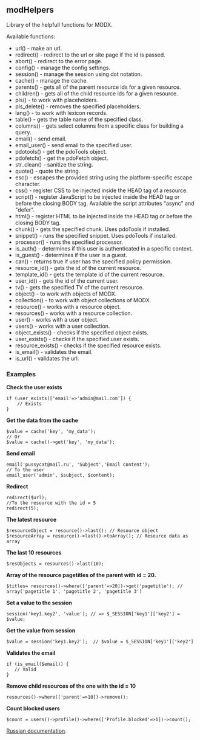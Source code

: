 ## modHelpers
Library of the helpfull functions for MODX.

Available functions:

* url() - make an url.
* redirect() - redirect to the url or site page if the id is passed.
* abort() - redirect to the error page.
* config() - manage the config settings.
* session() - manage the session using dot notation.
* cache() - manage the cache.
* parents() - gets all of the parent resource ids for a given resource. 
* children() - gets all of the child resource ids for a given resource.
* pls() - to work with placeholders.
* pls_delete() - removes the specified placeholders.
* lang() - to work with lexicon records.
* table() - gets the table name of the specified class.
* columns() - gets select columns from a specific class for building a query.
* email() - send email.
* email_user() - send email to the specified user.
* pdotools() - get the pdoTools object.
* pdofetch() - get the pdoFetch object.
* str_clean() - sanitize the string.
* quote() - quote the string.
* esc() - escapes the provided string using the platform-specific escape character.
* css() - register CSS to be injected inside the HEAD tag of a resource.
* script() - register JavaScript to be injected inside the HEAD tag or before the closing BODY tag. Available the script attributes "async" and "defer".
* html() - register HTML to be injected inside the HEAD tag or before the closing BODY tag.
* chunk() - gets the specified chunk. Uses pdoTools if installed.
* snippet() - runs the specified snippet. Uses pdoTools if installed.
* processor() - runs the specified processor.
* is_auth() - determines if this user is authenticated in a specific context.
* is_guest() - determines if the user is a guest.
* can() - returns true if user has the specified policy permission.
* resource_id() - gets the id of the current resource. 
* template_id() - gets the template id of the current resource.
* user_id() - gets the id of the current user. 
* tv() - gets the specified TV of the current resource. 
* object() - to work with objects of MODX.
* collection() - to work with object collections of MODX.
* resource() - works with a resource object.
* resources() - works with a resource collection.
* user() - works with a user object.
* users() - works with a user collection.
* object_exists() - checks if the specified object exists.
* user_exists() - checks if the specified user exists.
* resource_exists() - checks if the specified resource exists.
* is_email() - validates the email.
* is_url() - validates the url.

### Examples
**Check the user exists**
```
if (user_exists(['email'=>'admin@mail.com']) {
    // Exists
}
```

**Get the data from the cache**
```
$value = cache('key', 'my_data');
// Or 
$value = cache()->get('key', 'my_data');
```

**Send email**
```
email('pussycat@mail.ru', 'Subject','Email content');
// To the user
email_user('admin', $subject, $content);
```

**Redirect**
```
redirect($url);
//To the resource with the id = 5
redirect(5);
```

**The latest resource**
```
$resourceObject = resource()->last(); // Resource object
$resourceArray = resource()->last()->toArray(); // Resource data as array
```

**The last 10 resources**
```
$resObjects = resources()->last(10); 
```

**Array of the resource pagetitles of the parent with id = 20.**
```
$titles= resources()->where(['parent'=>20])->get('pagetitle'); // array('pagetitle 1', 'pagetitle 2', 'pagetitle 3')
```

**Set a value to the session**
```
session('key1.key2', 'value'); // => $_SESSION['key1']['key2'] = $value;
```
**Get the value from session**
```
$value = session('key1.key2');  // $value = $_SESSION['key1']['key2']
```

**Validates the email**
```
if (is_email($email)) {
   // Valid
}
```
**Remove child resources of the one with the id = 10**
```
resources()->where(['parent'=>10])->remove();
```

**Count blocked users**
```
$count = users()->profile()->where(['Profile.blocked'=>1])->count();
```
  
[Russian documentation](https://modzone.ru/blog/2016/12/31/helper-functions-for-modx/).